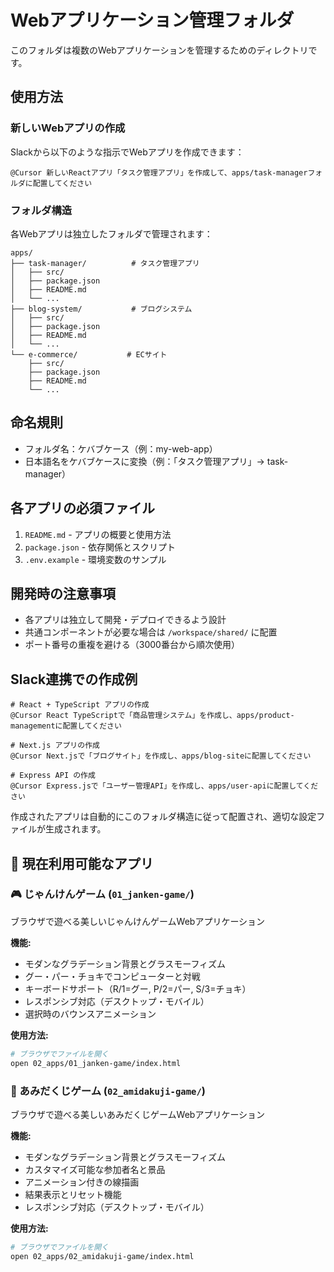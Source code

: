 # Webアプリケーション管理フォルダ

このフォルダは複数のWebアプリケーションを管理するためのディレクトリです。

## 使用方法

### 新しいWebアプリの作成
Slackから以下のような指示でWebアプリを作成できます：

```
@Cursor 新しいReactアプリ「タスク管理アプリ」を作成して、apps/task-managerフォルダに配置してください
```

### フォルダ構造
各Webアプリは独立したフォルダで管理されます：

```
apps/
├── task-manager/          # タスク管理アプリ
│   ├── src/
│   ├── package.json
│   ├── README.md
│   └── ...
├── blog-system/           # ブログシステム
│   ├── src/
│   ├── package.json
│   ├── README.md
│   └── ...
└── e-commerce/           # ECサイト
    ├── src/
    ├── package.json
    ├── README.md
    └── ...
```

## 命名規則
- フォルダ名：ケバブケース（例：my-web-app）
- 日本語名をケバブケースに変換（例：「タスク管理アプリ」→ task-manager）

## 各アプリの必須ファイル
1. `README.md` - アプリの概要と使用方法
2. `package.json` - 依存関係とスクリプト
3. `.env.example` - 環境変数のサンプル

## 開発時の注意事項
- 各アプリは独立して開発・デプロイできるよう設計
- 共通コンポーネントが必要な場合は `/workspace/shared/` に配置
- ポート番号の重複を避ける（3000番台から順次使用）

## Slack連携での作成例
```
# React + TypeScript アプリの作成
@Cursor React TypeScriptで「商品管理システム」を作成し、apps/product-managementに配置してください

# Next.js アプリの作成
@Cursor Next.jsで「ブログサイト」を作成し、apps/blog-siteに配置してください

# Express API の作成
@Cursor Express.jsで「ユーザー管理API」を作成し、apps/user-apiに配置してください
```

作成されたアプリは自動的にこのフォルダ構造に従って配置され、適切な設定ファイルが生成されます。

## 📱 現在利用可能なアプリ

### 🎮 じゃんけんゲーム (`01_janken-game/`)
ブラウザで遊べる美しいじゃんけんゲームWebアプリケーション

**機能:**
- モダンなグラデーション背景とグラスモーフィズム
- グー・パー・チョキでコンピューターと対戦
- キーボードサポート（R/1=グー, P/2=パー, S/3=チョキ）
- レスポンシブ対応（デスクトップ・モバイル）
- 選択時のバウンスアニメーション

**使用方法:**
```bash
# ブラウザでファイルを開く
open 02_apps/01_janken-game/index.html
```

### 🎯 あみだくじゲーム (`02_amidakuji-game/`)
ブラウザで遊べる美しいあみだくじゲームWebアプリケーション

**機能:**
- モダンなグラデーション背景とグラスモーフィズム
- カスタマイズ可能な参加者名と景品
- アニメーション付きの線描画
- 結果表示とリセット機能
- レスポンシブ対応（デスクトップ・モバイル）

**使用方法:**
```bash
# ブラウザでファイルを開く
open 02_apps/02_amidakuji-game/index.html
```

